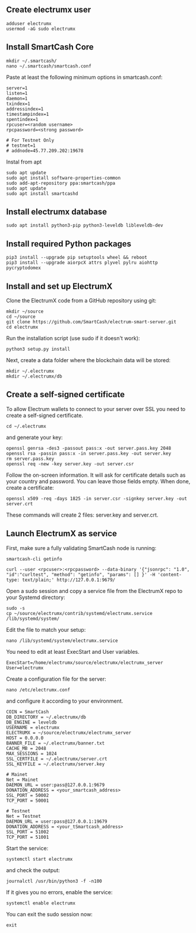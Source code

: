 ## Create electrumx user

```
adduser electrumx
usermod -aG sudo electrumx
```

## Install SmartCash Core

```
mkdir ~/.smartcash/
nano ~/.smartcash/smartcash.conf
```

Paste at least the following minimum options in smartcash.conf:

```
server=1
listen=1
daemon=1
txindex=1
addressindex=1
timestampindex=1
spentindex=1
rpcuser=<random username>
rpcpassword=<strong password>

# For Testnet Only
# testnet=1
# addnode=45.77.209.202:19678
```

Instal from apt

```
sudo apt update
sudo apt install software-properties-common
sudo add-apt-repository ppa:smartcash/ppa
sudo apt update
sudo apt install smartcashd
```

## Install electrumx database

```
sudo apt install python3-pip python3-leveldb libleveldb-dev
```

## Install required Python packages

```
pip3 install --upgrade pip setuptools wheel && reboot
pip3 install --upgrade aiorpcX attrs plyvel pylru aiohttp pycryptodomex
```

## Install and set up ElectrumX

Clone the ElectrumX code from a GitHub repository using git:

```
mkdir ~/source
cd ~/source
git clone https://github.com/SmartCash/electrum-smart-server.git
cd electrumx
```

Run the installation script (use sudo if it doesn't work):

```
python3 setup.py install
```

Next, create a data folder where the blockchain data will be stored:

```
mkdir ~/.electrumx
mkdir ~/.electrumx/db
```


## Create a self-signed certificate

To allow Electrum wallets to connect to your server over SSL you need to create a self-signed certificate.

```
cd ~/.electrumx
```

and generate your key:

```
openssl genrsa -des3 -passout pass:x -out server.pass.key 2048
openssl rsa -passin pass:x -in server.pass.key -out server.key
rm server.pass.key
openssl req -new -key server.key -out server.csr
```

Follow the on-screen information. It will ask for certificate details such as your country and password. You can leave those fields empty.
When done, create a certificate:

```
openssl x509 -req -days 1825 -in server.csr -signkey server.key -out server.crt
```

These commands will create 2 files: server.key and server.crt.


## Launch ElectrumX as service

First, make sure a fully validating SmartCash node is running:

```
smartcash-cli getinfo
```
```
curl --user <rpcuser>:<rpcpassword> --data-binary '{"jsonrpc": "1.0", "id":"curltest", "method": "getinfo", "params": [] }' -H 'content-type: text/plain;' http://127.0.0.1:9679/
```

Open a sudo session and copy a service file from the ElectrumX repo to your Systemd directory:

```
sudo -s
cp ~/source/electrumx/contrib/systemd/electrumx.service /lib/systemd/system/
```

Edit the file to match your setup:

```
nano /lib/systemd/system/electrumx.service
```

You need to edit at least ExecStart and User variables.

```
ExecStart=/home/electrumx/source/electrumx/electrumx_server
User=electrumx
```

Create a configuration file for the server:

```
nano /etc/electrumx.conf
```

and configure it according to your environment.

```
COIN = SmartCash   
DB_DIRECTORY = ~/.electrumx/db
DB_ENGINE = leveldb
USERNAME = electrumx
ELECTRUMX = ~/source/electrumx/electrumx_server
HOST = 0.0.0.0
BANNER_FILE = ~/.electrumx/banner.txt
CACHE_MB = 2048
MAX_SESSIONS = 1024
SSL_CERTFILE = ~/.electrumx/server.crt
SSL_KEYFILE = ~/.electrumx/server.key

# Mainet
Net = Mainet
DAEMON_URL = user:pass@127.0.0.1:9679
DONATION_ADDRESS = <your_smartcash_address>
SSL_PORT = 50002 
TCP_PORT = 50001

# Testnet
Net = Testnet
DAEMON_URL = user:pass@127.0.0.1:19679
DONATION_ADDRESS = <your_tSmartcash_address>
SSL_PORT = 51002 
TCP_PORT = 51001

```

Start the service:

```
systemctl start electrumx
```

and check the output:

```
journalctl /usr/bin/python3 -f -n100
```

If it gives you no errors, enable the service:

```
systemctl enable electrumx
```

You can exit the sudo session now:

```
exit
```
